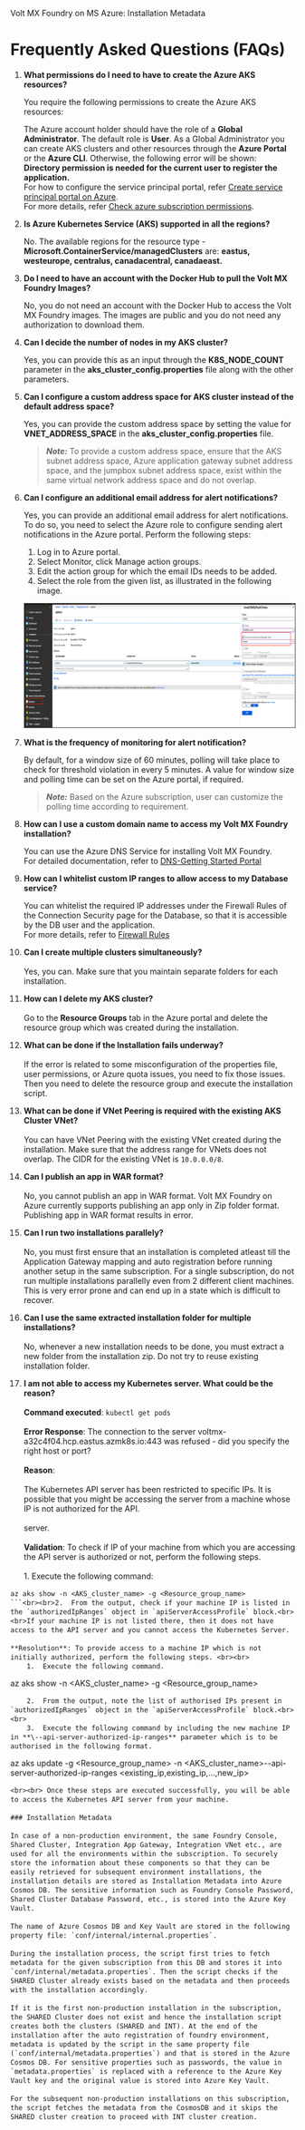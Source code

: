                            

Volt MX  Foundry on MS Azure: Installation Metadata

Frequently Asked Questions (FAQs)
=================================

1.  **What permissions do I need to have to create the Azure AKS resources?**
    
    You require the following permissions to create the Azure AKS resources:
    
    The Azure account holder should have the role of a **Global Administrator**. The default role is **User**. As a Global Administrator you can create AKS clusters and other resources through the **Azure Portal** or the **Azure CLI**. Otherwise, the following error will be shown:  
    **Directory permission is needed for the current user to register the application.**  
    For how to configure the service principal portal, refer [Create service principal portal on Azure](https://docs.microsoft.com/en-us/azure/azure-resource-manager/resource-group-create-service-principal-portal).  
    For more details, refer [Check azure subscription permissions](https://docs.microsoft.com/en-us/azure/azure-resource-manager/resource-group-create-service-principal-portal#check-azure-subscription-permissions).  
    
2.  **Is Azure Kubernetes Service (AKS) supported in all the regions?**
    
    No. The available regions for the resource type - **Microsoft.ContainerService/managedClusters** are: **eastus, westeurope, centralus, canadacentral, canadaeast.**
    
3.  **Do I need to have an account with the Docker Hub to pull the Volt MX Foundry Images?**
    
    No, you do not need an account with the Docker Hub to access the Volt MX Foundry images. The images are public and you do not need any authorization to download them.
    
4.  **Can I decide the number of nodes in my AKS cluster?**
    
    Yes, you can provide this as an input through the **K8S\_NODE\_COUNT** parameter in the **aks\_cluster\_config.properties** file along with the other parameters.
    
5.  **Can I configure a custom address space for AKS cluster instead of the default address space?**
    
    Yes, you can provide the custom address space by setting the value for **VNET\_ADDRESS\_SPACE** in the **aks\_cluster\_config.properties** file.
    
    > **_Note:_** To provide a custom address space, ensure that the AKS subnet address space, Azure application gateway subnet address space, and the jumpbox subnet address space, exist within the same virtual network address space and do not overlap.
    
6.  **Can I configure an additional email address for alert notifications?**
    
    Yes, you can provide an additional email address for alert notifications. To do so, you need to select the Azure role to configure sending alert notifications in the Azure portal. Perform the following steps:
    
    1.  Log in to Azure portal.
    2.  Select Monitor, click Manage action groups.
    3.  Edit the action group for which the email IDs needs to be added.
    4.  Select the role from the given list, as illustrated in the following image.
    
    ![](Resources/Images/Faq_6_625x286.png)
    
7.  **What is the frequency of monitoring for alert notification?**
    
    By default, for a window size of 60 minutes, polling will take place to check for threshold violation in every 5 minutes. A value for window size and polling time can be set on the Azure portal, if required.
    
    > **_Note:_** Based on the Azure subscription, user can customize the polling time according to requirement.
    
8.  **How can I use a custom domain name to access my Volt MX Foundry installation?**
    
    You can use the Azure DNS Service for installing Volt MX Foundry.  
    For detailed documentation, refer to [DNS-Getting Started Portal](https://docs.microsoft.com/en-us/azure/dns/dns-getstarted-portal)
    
9.  **How can I whitelist custom IP ranges to allow access to my Database service?**
    
    You can whitelist the required IP addresses under the Firewall Rules of the Connection Security page for the Database, so that it is accessible by the DB user and the application.  
    For more details, refer to [Firewall Rules](https://docs.microsoft.com/en-us/azure/mysql/concepts-firewall-rules)
    
10.  **Can I create multiple clusters simultaneously?**<br><br>Yes, you can. Make sure that you maintain separate folders for each installation.
    
11.  **How can I delete my AKS cluster?**<br><br>Go to the **Resource Groups** tab in the Azure portal and delete the resource group which was created during the installation.
    
12.  **What can be done if the Installation fails underway?**<br><br>If the error is related to some misconfiguration of the properties file, user permissions, or Azure quota issues, you need to fix those issues. Then you need to delete the resource group and execute the installation script.
    
13.  **What can be done if VNet Peering is required with the existing AKS Cluster VNet?**<br><br>You can have VNet Peering with the existing VNet created during the installation. Make sure that the address range for VNets does not overlap. The CIDR for the existing VNet is `10.0.0.0/8`.
    
14.  **Can I publish an app in WAR format?**<br><br>No, you cannot publish an app in WAR format. Volt MX Foundry on Azure currently supports publishing an app only in Zip folder format. Publishing app in WAR format results in error.
    
15.  **Can I run two installations parallely?**<br><br>No, you must first ensure that an installation is completed atleast till the Application Gateway mapping and auto registration before running another setup in the same subscription. For a single subscription, do not run multiple installations parallelly even from 2 different client machines. This is very error prone and can end up in a state which is difficult to recover.
    
16.  **Can I use the same extracted installation folder for multiple installations?**<br><br>No, whenever a new installation needs to be done, you must extract a new folder from the installation zip. Do not try to reuse existing installation folder.
    
17.  **I am not able to access my Kubernetes server. What could be the reason?**<br><br>**Command executed**: `kubectl get pods`<br><br>**Error Response**: The connection to the server voltmx-a32c4f04.hcp.eastus.azmk8s.io:443 was refused - did you specify the right host or port?<br><br>**Reason**:<br><br>The Kubernetes API server has been restricted to specific IPs. It is possible that you might be accessing the server from a machine whose IP is not authorized for the API.<br><br>server.<br><br>**Validation**: To check if IP of your machine from which you are accessing the API server is authorized or not, perform the following steps.<br><br>1.  Execute the following command:
```
az aks show -n <AKS_cluster_name> -g <Resource_group_name>
```<br><br>2.  From the output, check if your machine IP is listed in the `authorizedIpRanges` object in `apiServerAccessProfile` block.<br><br>If your machine IP is not listed there, then it does not have access to the API server and you cannot access the Kubernetes Server.
    
**Resolution**: To provide access to a machine IP which is not initially authorized, perform the following steps. <br><br>   
    1.  Execute the following command.
```
az aks show -n <AKS_cluster_name> -g <Resource_group_name>
```<br>
    2.  From the output, note the list of authorised IPs present in `authorizedIpRanges` object in the `apiServerAccessProfile` block.<br><br>
    3.  Execute the following command by including the new machine IP in **\--api-server-authorized-ip-ranges** parameter which is to be authorised in the following format.
```
az aks update -g <Resource_group_name> -n 
        <AKS_cluster_name>--api-server-authorized-ip-ranges <existing_ip,existing_ip,…,new_ip>
```    
<br><br> Once these steps are executed successfully, you will be able to access the Kubernetes API server from your machine.

### Installation Metadata

In case of a non-production environment, the same Foundry Console, Shared Cluster, Integration App Gateway, Integration VNet etc., are used for all the environments within the subscription. To securely store the information about these components so that they can be easily retrieved for subsequent environment installations, the installation details are stored as Installation Metadata into Azure Cosmos DB. The sensitive information such as Foundry Console Password, Shared Cluster Database Password, etc., is stored into the Azure Key Vault.

The name of Azure Cosmos DB and Key Vault are stored in the following property file: `conf/internal/internal.properties`.

During the installation process, the script first tries to fetch metadata for the given subscription from this DB and stores it into `conf/internal/metadata.properties`. Then the script checks if the SHARED Cluster already exists based on the metadata and then proceeds with the installation accordingly.

If it is the first non-production installation in the subscription, the SHARED Cluster does not exist and hence the installation script creates both the clusters (SHARED and INT). At the end of the installation after the auto registration of foundry environment, metadata is updated by the script in the same property file (`conf/internal/metadata.properties`) and that is stored in the Azure Cosmos DB. For sensitive properties such as passwords, the value in `metadata.properties` is replaced with a reference to the Azure Key Vault key and the original value is stored into Azure Key Vault.

For the subsequent non-production installations on this subscription, the script fetches the metadata from the CosmosDB and it skips the SHARED cluster creation to proceed with INT cluster creation.
